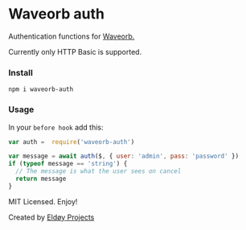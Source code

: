 # Waveorb auth

Authentication functions for [Waveorb.](https://waveorb.com)

Currently only HTTP Basic is supported.

### Install

```
npm i waveorb-auth
```

### Usage

In your `before hook` add this:

```js
var auth =  require('waveorb-auth')

var message = await auth($, { user: 'admin', pass: 'password' })
if (typeof message == 'string') {
  // The message is what the user sees on cancel
  return message
}
```

MIT Licensed. Enjoy!

Created by [Eldøy Projects](https://eldoy.com)